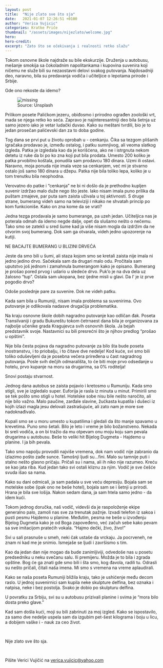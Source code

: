 ```yaml
---
layout: post
title:  "Nije zlato sve što sja"
date:   2021-01-07 12:26:51 +0100
author: "Verica Vujicic"
categories: Kratke Priče
thumbnail: "/assets/images/nijezlato/welcome.jpg"
hero: 
hero-credit: 
excerpt: "Zato što se očekivanja i realnosti retko slažu"
---
```

<drop-cap>T</drop-cap>okom osnovne škole najdraže su bile ekskurzije. Druženja u autobusu, mešanje smokija sa čokoladnim napolitankama i kupovina suvenira koji ničemu ne služe bili su nezaostavni delovi svakog putovanja. Najdosadniji deo, naravno, bila su predavanja vodiča i učiteljice o lepotama prirode i Srbije.

Gde ono rekoste da idemo?

<figure>
    <img src='/assets/images/nijezlato/welcome.jpg' alt='missing' />
    <figcaption>Source: Unsplash </figcaption>
</figure>

Prilikom posete Palićkom jezeru, obiđosmo i prirodno ograđen zoološki vrt, mada se njega retko ko seća. Zapravo je najinteresantniji deo bila šetnja uz samo jezero iako je vetar ludački duvao. Kako su meštani tvrdili, bio je to jedan prosečan palićevski dan za to doba godine. 

Tog dana se prvi put u životu oprobah u - cenkanju. Čika sa tezgom plišanih igračaka prodavao je, između ostalog, i patku sumnjivog, ali veoma slatkog izgleda. Patka je izgledala kao da je korišćena, ako ne i istrgnuta nekom detetu iz ruke da bi po ko zna koji put bila prodata. Umesto 200 koliko je patka prvobitno koštala, ponudila sam prodavcu 180 dinara. Uzmi ili ostavi. Naravno, moja ponuda nije imala veze sa cenkanjem, već mi je stvarno ostalo još samo 180 dinara u džepu. Patka nije bila toliko lepa, koliko je u tom trenutku bila neophodna.  

Verovatno do patke i “cenkanja” ne bi ni došlo da je prethodno kupljen suvenir izdržao malo duže nego što jeste. Iako nisam imala puno prilika da puštam zmajeve, par puta sam zaista uživala u toj aktivnosti. S druge strane, bumerang videh samo na televiziji i nikako ne shvatah princip po kom funkcioniše. Kako on zna kome da se vrati? 

Jedna tezga prodavala je samo bumerange, pa uzeh jedan. Učiteljica nas je poterala odmah da idemo negde dalje, opet da slušamo nešto o nečemu. Tako smo se zatekli u sred šume kad ja više nisam mogla da izdržim da ne otvorim svoj bumerang. Dok sam ga otvarala, videh jedno upozorenje na kutiji. 

NE BACAJTE BUMERANG U BLIZINI DRVEĆA 

Jeste da smo bili u šumi, ali staza kojom smo se kretali zaista nije imala ni jedno jedino drvo. Sačekala sam da drugari malo odu. Pročitala sam uputstvo još jednom i zamahnula bumerangom kako je opisano. Bumerang je prošao pored prvog i udario u sledeće drvo. Puk’o je na dva dela uz žalosno “tup”. Ostala sam ukopana, bez ijedne misli u glavi. Da l’ je iz prve pogodio drvo? 

Odoše poslednje pare za suvenire. Dok ne videh patku.

Kada sam bila u Rumuniji, nisam imala problema sa suvenirima. Ovo putovanje je odlikovala nadasve drugačija problematika.

Na kraju osnovne škole dobih nagradno putovanje kao odličan đak. Poseta Transilvaniji i gradu Bukureštu tokom četrnaest dana bila je organizovana za najbolje učenike grada Kragujevca svih osnovnih škola. Ja bejah predstavnik svoje. Nastavnici su bili presrećni što je njihov predlog “prošao u opštini”.

Nije bila česta pojava da nagradno putovanje za bilo šta bude poseta inostranstvu, i to priobalju, i to čitave dve nedelje! Kod kuće, svi smo bili toliko oduševljeni da je posebna večera priređena u čast nagradnog putovanja. Posle svih dečjih odmarališta, to će biti moje prvo odsedanje u hotelu, prvo kupanje na moru sa drugarima, sa 0% roditelja! 

Snovi postaju stvarnost.

Jednog dana autobus se zaista pojavio i kretosmo u Rumuniju. Kada smo stigli, sve je izgledalo super. Euforija je rasla iz minuta u minut. Primirili smo se tek pošto smo stigli u hotel. Hotelske sobe nisu bile nešto naročito, ali nije bilo važno. Malo paučine, zarđale slavine, žućkasta kupatila i dušeci iz kojih izlazi magla jesu delovali zastrašujuće, ali zato nam je more sve nadoknađivalo. 

Kupali smo se u moru umesto u kupatilima i gledali da što manje spavamo u krevetima. Puno smo šetali. Bilo je leto i vreme je bilo božanstveno. Nekada bi sreli vodiča, a on bi tražio da mu otpevam onu moju koju sam pevala drugarima u autobusu. Beše to veliki hit Bijelog Dugmeta - Hajdemo u planine. I ja bih pevala. 

Tako smo napolju provodili najviše vremena, dok nam vodič nije zabranio da izlazimo pošto zađe sunce. Tamošnji ljudi su…fini. Malo su tamnije puti i stalno nešto glasno pričaju. Pričali su i nama, ali ih niko nije razumeo. Kreću se kao jata riba. Kud jedan tako svi ostali kliznu za njim. Vodič je sve češće svuda išao sa nama. 

Kako su dani odmicali, ja sam padala u sve veću depresiju. Bojala sam se motelske sobe (ipak ono ne beše hotel), bojala sam se i šetnji u prirodi. Hrana je bila sve lošija. Nakon sedam dana, ja sam htela samo jedno - da idem kući. 

Tokom jednog doručka, naš vodič, videvši da je raspoloženje ekipe generalno palo, zamoli nas sve za trenutak pažnje. Izvadi telefon iz sakoa i pusti pesmu Hajdemo u planine. Međutim, pesma ne beše u izvođenju Bijelog Dugmeta kako je od Boga zapoveđeno, već začuh sebe kako pevam sa sve imitacijom pratećih vokala. “Hajmo dečki, živo, živo!”

Svi u sali prasnuše u smeh, neki čak ustaše da vrckaju. Ja pocrveneh, ne znam ni kad me je snimio. Ismejaše se ljudi i završismo s tim.

Kao da jedan dan nije mogao da bude zanimljiviji, odvedoše nas u posetu predsedniku u neku svečanu salu. Ili premijeru. Možda je to bila i zgrada opštine. Bog će ga znati gde smo bili i šta smo, kog đavola, radili tu. Odrasli su nešto pričali, čitali naša imena. Mi smo s vremena na vreme aplaudirali.

Kako se naša poseta Rumuniji bližila kraju, tako je ushićenje među decom raslo. U jednoj suvenirnici sam kupila neke skulpture delfina, bez oznaka i natpisa, neke i bez postolja. Svako je dobio po skulpturu delfina. 

U povratku za Srbiju, svi su u autobusu prizivali planine i svima je “mora bilo dosta preko glave.”

Kad sam došla kući, moji su bili zabrinuti za moj izgled. Kako se ispostavilo, za samo dve nedelje uspela sam da izgubim pet-šest kilograma i boju u licu, a dobijem vaške i - nauk za ceo život.

<br/>

Nije zlato sve što sja.

<br/>

Pišite Verici Vujičić na [verica.vujicic@yahoo.com](mailto:verica.vujicic@yahoo.com)

    